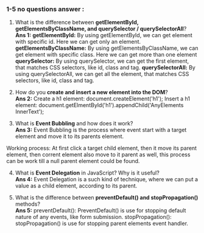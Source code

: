 ### 1-5 no questions answer :


1. What is the difference between **getElementById, getElementsByClassName, and querySelector / querySelectorAll**?<br>
**Ans 1:**
**getElementById:** By using getElementById, we can get element with specific id. Here we can get only an element.
**getElementsByClassName:**  By using getElementsByClassName, we can get element with specific class. Here we can get more than one element
**querySelector:** By using querySelector, we can get the first element, that matches CSS selectors, like id, class and tag.
**querySelectorAll:** By using querySelectorAll, we can get all the element, that matches CSS selectors, like id, class and tag.


2. How do you **create and insert a new element into the DOM**?<br>
**Ans 2:**
Create a h1 element:   document.createElement('h1');
Insert a h1 element:   document.getElmentById('h1').appendChild('AnyElements InnerText');



3. What is **Event Bubbling** and how does it work?<br>
**Ans 3:**
Event Bubbling is the process where event start with a target element and move it to its parents element.

Working process:
At first click a target child element, then  it move its parent element, then corrent element also move to it parent as well, this process can be work till a null parent element could be found.


4. What is **Event Delegation** in JavaScript? Why is it useful?<br>
**Ans 4:** Event Delegation is a such kind of technique, where we can put a value as a child element, according to its parent.



5. What is the difference between **preventDefault() and stopPropagation()** methods?<br>
**Ans 5:**
preventDefault(): PreventDefault() is use for stopping default nature of any events, like form submission.
stopPropagation(): stopPropagation() is use for stopping parent elements event handler.
